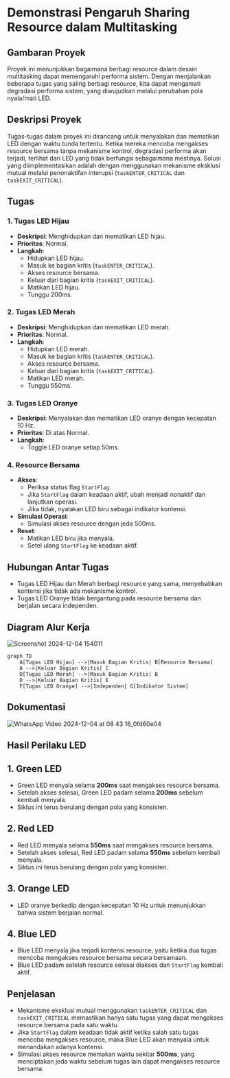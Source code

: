 # Demonstrasi Pengaruh Sharing Resource dalam Multitasking

## Gambaran Proyek

Proyek ini menunjukkan bagaimana berbagi resource dalam desain multitasking dapat memengaruhi performa sistem. Dengan menjalankan beberapa tugas yang saling berbagi resource, kita dapat mengamati degradasi performa sistem, yang diwujudkan melalui perubahan pola nyala/mati LED.

## Deskripsi Proyek

Tugas-tugas dalam proyek ini dirancang untuk menyalakan dan mematikan LED dengan waktu tunda tertentu. Ketika mereka mencoba mengakses resource bersama tanpa mekanisme kontrol, degradasi performa akan terjadi, terlihat dari LED yang tidak berfungsi sebagaimana mestinya. Solusi yang diimplementasikan adalah dengan menggunakan mekanisme eksklusi mutual melalui penonaktifan interupsi (`taskENTER_CRITICAL` dan `taskEXIT_CRITICAL`).

## Tugas

### 1. **Tugas LED Hijau**
   - **Deskripsi**: Menghidupkan dan mematikan LED hijau.
   - **Prioritas**: Normal.
   - **Langkah**:
     - Hidupkan LED hijau.
     - Masuk ke bagian kritis (`taskENTER_CRITICAL`).
     - Akses resource bersama.
     - Keluar dari bagian kritis (`taskEXIT_CRITICAL`).
     - Matikan LED hijau.
     - Tunggu 200ms.

### 2. **Tugas LED Merah**
   - **Deskripsi**: Menghidupkan dan mematikan LED merah.
   - **Prioritas**: Normal.
   - **Langkah**:
     - Hidupkan LED merah.
     - Masuk ke bagian kritis (`taskENTER_CRITICAL`).
     - Akses resource bersama.
     - Keluar dari bagian kritis (`taskEXIT_CRITICAL`).
     - Matikan LED merah.
     - Tunggu 550ms.

### 3. **Tugas LED Oranye**
   - **Deskripsi**: Menyalakan dan mematikan LED oranye dengan kecepatan 10 Hz.
   - **Prioritas**: Di atas Normal.
   - **Langkah**:
     - Toggle LED oranye setiap 50ms.

### 4. **Resource Bersama**
   - **Akses**:
     - Periksa status flag `StartFlag`.
     - Jika `StartFlag` dalam keadaan aktif, ubah menjadi nonaktif dan lanjutkan operasi.
     - Jika tidak, nyalakan LED biru sebagai indikator kontensi.
   - **Simulasi Operasi**:
     - Simulasi akses resource dengan jeda 500ms.
   - **Reset**:
     - Matikan LED biru jika menyala.
     - Setel ulang `StartFlag` ke keadaan aktif.

## Hubungan Antar Tugas

- Tugas LED Hijau dan Merah berbagi resource yang sama, menyebabkan kontensi jika tidak ada mekanisme kontrol.
- Tugas LED Oranye tidak bergantung pada resource bersama dan berjalan secara independen.

## Diagram Alur Kerja
![Screenshot 2024-12-04 154011](https://github.com/user-attachments/assets/a1683c74-7dce-438f-b21b-75cdb8e0ced3)
```mermaid
graph TD
    A[Tugas LED Hijau] -->|Masuk Bagian Kritis| B[Resource Bersama]
    A -->|Keluar Bagian Kritis| C
    D[Tugas LED Merah] -->|Masuk Bagian Kritis| B
    D -->|Keluar Bagian Kritis| E
    F[Tugas LED Oranye] -->|Independen| G[Indikator Sistem]
```
## Dokumentasi
![WhatsApp Video 2024-12-04 at 08 43 16_0fd60e04](https://github.com/user-attachments/assets/4d948770-0695-43b6-ba59-6c7c4dad731f)

## Hasil Perilaku LED

## 1. **Green LED**
   - Green LED menyala selama **200ms** saat mengakses resource bersama.
   - Setelah akses selesai, Green LED padam selama **200ms** sebelum kembali menyala.
   - Siklus ini terus berulang dengan pola yang konsisten.

## 2. **Red LED**
   - Red LED menyala selama **550ms** saat mengakses resource bersama.
   - Setelah akses selesai, Red LED padam selama **550ms** sebelum kembali menyala.
   - Siklus ini terus berulang dengan pola yang konsisten.

## 3. **Orange LED**
   -  LED oranye berkedip dengan kecepatan 10 Hz untuk menunjukkan bahwa sistem berjalan normal.

## 4. **Blue LED**
   - Blue LED menyala jika terjadi kontensi resource, yaitu ketika dua tugas mencoba mengakses resource bersama secara bersamaan.
   - Blue LED padam setelah resource selesai diakses dan `StartFlag` kembali aktif.

## Penjelasan
- Mekanisme eksklusi mutual menggunakan `taskENTER_CRITICAL` dan `taskEXIT_CRITICAL` memastikan hanya satu tugas yang dapat mengakses resource bersama pada satu waktu.
- Jika `StartFlag` dalam keadaan tidak aktif ketika salah satu tugas mencoba mengakses resource, maka Blue LED akan menyala untuk menandakan adanya kontensi.
- Simulasi akses resource memakan waktu sekitar **500ms**, yang menciptakan jeda waktu sebelum tugas lain dapat mengakses resource bersama.
